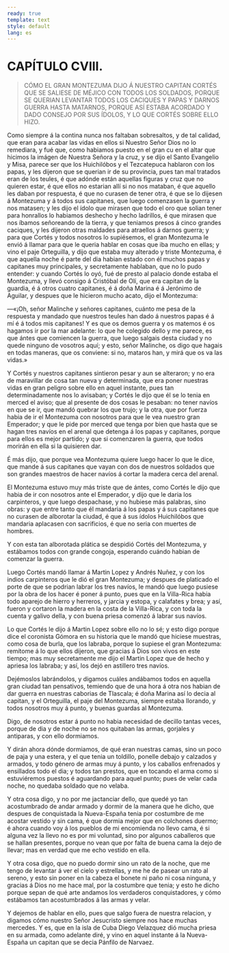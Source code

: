 ```yaml
---
ready: true
template: text
style: default
lang: es
---
```


# CAPÍTULO CVIII.

> CÓMO EL GRAN MONTEZUMA DIJO Á NUESTRO CAPITAN CORTÉS QUE SE SALIESE DE
> MÉJICO CON TODOS LOS SOLDADOS, PORQUE SE QUERIAN LEVANTAR TODOS LOS
> CACIQUES Y PAPAS Y DARNOS GUERRA HASTA MATARNOS, PORQUE ASÍ ESTABA
> ACORDADO Y DADO CONSEJO POR SUS ÍDOLOS, Y LO QUE CORTÉS SOBRE ELLO HIZO.


Como siempre á la contina nunca nos faltaban sobresaltos, y de tal
calidad, que eran para acabar las vidas en ellos si Nuestro Señor
Dios no lo remediara, y fué que, como habiamos puesto en el gran cu
en el altar que hicimos la imágen de Nuestra Señora y la cruz, y se
dijo el Santo Evangelio y Misa, parece ser que los Huichilóbos y el
Tezcatepuca hablaron con los papas, y les dijeron que se querian ir de
su provincia, pues tan mal tratados eran de los teules, é que adónde
están aquellas figuras y cruz que no quieren estar, é que ellos no
estarian allí si no nos mataban, é que aquello les daban por respuesta,
é que no curasen de tener otra, é que se lo dijesen á Montezuma y á
todos sus capitanes, que luego comenzasen la guerra y nos matasen; y
les dijo el ídolo que mirasen que todo el oro que solian tener para
honrallos lo habiamos deshecho y hecho ladrillos, é que mirasen que nos
íbamos señoreando de la tierra, y que teniamos presos á cinco grandes
caciques, y les dijeron otras maldades para atraellos á darnos guerra;
y para que Cortés y todos nosotros lo supiésemos, el gran Montezuma
le envió á llamar para que le queria hablar en cosas que iba mucho en
ellas; y vino el paje Orteguilla, y dijo que estaba muy alterado y
triste Montezuma, é que aquella noche é parte del dia habian estado con
él muchos papas y capitanes muy principales, y secretamente hablaban,
que no lo pudo entender: y cuando Cortés lo oyó, fué de presto al
palacio donde estaba el Montezuma, y llevó consigo á Cristóbal de Olí,
que era capitan de la guardia, é á otros cuatro capitanes, é á doña
Marina é á Jerónimo de Aguilar, y despues que le hicieron mucho acato,
dijo el Montezuma:

—«¡Oh, señor Malinche y señores capitanes, cuánto me pesa de la
respuesta y mandado que nuestros teules han dado á nuestros papas é á
mí é á todos mis capitanes! Y es que os demos guerra y os matemos é os
hagamos ir por la mar adelante: lo que he colegido dello y me parece,
es que ántes que comiencen la guerra, que luego salgais desta ciudad y
no quede ninguno de vosotros aquí; y esto, señor Malinche, os digo que
hagais en todas maneras, que os conviene: si no, mataros han, y mirá
que os va las vidas.»

Y Cortés y nuestros capitanes sintieron pesar y aun se alteraron; y
no era de maravillar de cosa tan nueva y determinada, que era poner
nuestras vidas en gran peligro sobre ello en aquel instante, pues
tan determinadamente nos lo avisaban; y Cortés le dijo que él se lo
tenia en merced el aviso; que al presente de dos cosas le pesaban: no
tener navíos en que se ir, que mandó quebrar los que trujo; y la otra,
que por fuerza habia de ir el Montezuma con nosotros para que le vea
nuestro gran Emperador; y que le pide por merced que tenga por bien que
hasta que se hagan tres navíos en el arenal que detenga á los papas y
capitanes, porque para ellos es mejor partido; y que si comenzaren la
guerra, que todos morirán en ella si la quisieren dar.

É más dijo, que porque vea Montezuma quiere luego hacer lo que le
dice, que mande á sus capitanes que vayan con dos de nuestros soldados
que son grandes maestros de hacer navíos á cortar la madera cerca del
arenal.

El Montezuma estuvo muy más triste que de ántes, como Cortés le dijo
que habia de ir con nosotros ante el Emperador, y dijo que le daria los
carpinteros, y que luego despachase, y no hubiese más palabras, sino
obras: y que entre tanto que él mandaria á los papas y á sus capitanes
que no curasen de alborotar la ciudad, é que á sus ídolos Huichilóbos
que mandaria aplacasen con sacrificios, é que no seria con muertes de
hombres.

Y con esta tan alborotada plática se despidió Cortés del Montezuma, y
estábamos todos con grande congoja, esperando cuándo habian de comenzar
la guerra.

Luego Cortés mandó llamar á Martin Lopez y Andrés Nuñez, y con los
indios carpinteros que le dió el gran Montezuma; y despues de platicado
el porte de que se podrian labrar los tres navíos, le mandó que luego
pusiese por la obra de los hacer é poner á punto, pues que en la
Villa-Rica habia todo aparejo de hierro y herreros, y jarcia y estopa,
y calafates y brea; y así, fueron y cortaron la madera en la costa de
la Villa-Rica, y con toda la cuenta y galivo della, y con buena priesa
comenzó á labrar sus navíos.

Lo que Cortés le dijo á Martin Lopez sobre ello no lo sé; y esto digo
porque dice el coronista Gómora en su historia que le mandó que hiciese
muestras, como cosa de burla, que los labraba, porque lo supiese el
gran Montezuma: remítome á lo que ellos dijeron, que gracias á Dios
son vivos en este tiempo; mas muy secretamente me dijo el Martin Lopez
que de hecho y apriesa los labraba; y así, los dejó en astillero tres
navíos.

Dejémoslos labrándolos, y digamos cuáles andábamos todos en aquella
gran ciudad tan pensativos, temiendo que de una hora á otra nos habian
de dar guerra en nuestras caborias de Tlascala; é doña Marina así lo
decia al capitan, y el Orteguilla, el paje del Montezuma, siempre
estaba llorando, y todos nosotros muy á punto, y buenas guardas al
Montezuma.

Digo, de nosotros estar á punto no habia necesidad de decillo tantas
veces, porque de dia y de noche no se nos quitaban las armas, gorjales
y antiparas, y con ello dormiamos.

Y dirán ahora dónde dormiamos, de qué eran nuestras camas, sino un poco
de paja y una estera, y el que tenia un toldillo, ponelle debajo y
calzados y armados, y todo género de armas muy á punto, y los caballos
enfrenados y ensillados todo el dia; y todos tan prestos, que en
tocando el arma como si estuviéremos puestos é aguardando para aquel
punto; pues de velar cada noche, no quedaba soldado que no velaba.

Y otra cosa digo, y no por me jactanciar dello, que quedé yo tan
acostumbrado de andar armado y dormir de la manera que he dicho,
que despues de conquistada la Nueva-España tenia por costumbre de
me acostar vestido y sin cama, é que dormia mejor que en colchones
duermo; é ahora cuando voy á los pueblos de mi encomienda no llevo
cama, é si alguna vez la llevo no es por mi voluntad, sino por algunos
caballeros que se hallan presentes, porque no vean que por falta de
buena cama la dejo de llevar; mas en verdad que me echo vestido en ella.

Y otra cosa digo, que no puedo dormir sino un rato de la noche, que
me tengo de levantar á ver el cielo y estrellas, y me he de pasear un
rato al sereno, y esto sin poner en la cabeza el bonete ni paño ni
cosa ninguna, y gracias á Dios no me hace mal, por la costumbre que
tenia; y esto he dicho porque sepan de qué arte andamos los verdaderos
conquistadores, y cómo estábamos tan acostumbrados á las armas y velar.

Y dejemos de hablar en ello, pues que salgo fuera de nuestra relacion,
y digamos cómo nuestro Señor Jesucristo siempre nos hace muchas
mercedes. Y es, que en la isla de Cuba Diego Velazquez dió mucha
priesa en su armada, como adelante diré, y vino en aquel instante á la
Nueva-España un capitan que se decia Pánfilo de Narvaez.
